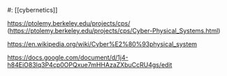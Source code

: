 #: [[cybernetics]] 

https://ptolemy.berkeley.edu/projects/cps/ (https://ptolemy.berkeley.edu/projects/cps/Cyber-Physical_Systems.html)

https://en.wikipedia.org/wiki/Cyber%E2%80%93physical_system


https://docs.google.com/document/d/1j4-h84EiO83lq3P4cp0OPQxue7mHHAzaZXbuCcRU4gs/edit

